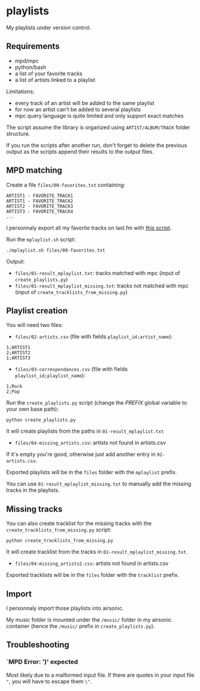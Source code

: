 # playlists

My playlists under version control.

## Requirements

- mpd/mpc
- python/bash
- a list of your favorite tracks
- a list of artists linked to a playlist

Limitations:
- every track of an artist will be added to the same playlist
- for now an artist can't be added to several playlists
- mpc query language is quite limited and only support exact matches

The script assume the library is organized using `ARTIST/ALBUM/TRACK` folder structure.

If you run the scripts after another run, don't forget to delete the previous output as the scripts append their results to the output files.

## MPD matching

Create a file `files/00-favorites.txt` containing:
```
ARTIST1 - FAVORITE_TRACK1
ARTIST1 - FAVORITE_TRACK2
ARTIST2 - FAVORITE_TRACK3
ARTIST3 - FAVORITE_TRACK4
...
```

I personnaly export all my favorite tracks on last.fm with [this script](https://github.com/dbeley/lastfm-scraper/blob/master/lastfm-all_favorite_tracks.py).

Run the `mplaylist.sh` script:
```
./mplaylist.sh files/00-favorites.txt
```

Output:
- `files/01-result_mplaylist.txt`: tracks matched with mpc (input of `create_playlists.py`)
- `files/01-result_mplaylist_missing.txt`: tracks not matched with mpc (input of `create_tracklists_from_missing.py`)

## Playlist creation

You will need two files:
- `files/02-artists.csv` (file with fields `playlist_id;artist_name`):
```
1;ARTIST1
2;ARTIST2
1;ARTIST3
```

- `files/03-correspondances.csv` (file with fields `playlist_id;playlist_name`):
```
1;Rock
2;Pop
```

Run the `create_playlists.py` script (change the *PREFIX* global variable to your own base path):
```
python create_playlists.py
```
It will create playlists from the paths in `01-result_mplaylist.txt`

- `files/04-missing_artists.csv`: artists not found in artists.csv

If it's empty you're good, otherwise just add another entry in `02-artists.csv`.

Exported playlists will be in the `files` folder with the `mplaylist` prefix.

You can use `01-result_mplaylist_missing.txt` to manually add the missing tracks in the playlists.

## Missing tracks

You can also create tracklist for the missing tracks with the `create_tracklists_from_missing.py` script:
```
python create_tracklists_from_missing.py
```
It will create tracklist from the tracks in `01-result_mplaylist_missing.txt`.

- `files/04-missing_artists2.csv`: artists not found in artists.csv

Exported tracklists will be in the `files` folder with the `tracklist` prefix.

## Import

I personnaly import those playlists into airsonic.

My music folder is mounted under the `/music/` folder in my airsonic container (hence the `/music/` prefix in `create_playlists.py`).

## Troubleshooting

### `MPD Error: ')' expected

Most likely due to a malformed input file. If there are quotes in your input file `"`, you will have to escape them `\"`.
